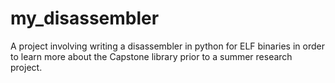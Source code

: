 # my_disassembler
A project involving writing a disassembler in python for ELF binaries in order to learn more about the Capstone library prior to a summer research project.
